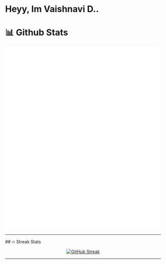 # Heyy, Im Vaishnavi D..
# 📊 Github Stats
<a align="center" href='https://github.com/ab007shetty/github-stats'>

![Stats Overview](https://github.com/vaishnavid0604/github-stats/blob/main/generated/overview.svg)
![Most Used Languages](https://github.com/vaishnavid0604/github-stats/blob/main/generated/languages.svg)

</a>
<hr>
## 🔥 Streak Stats
<a align="center" href='https://github.com/vaishnavid0604/github-stats'>

 ![GitHub Streak](https://github-readme-streak-stats.herokuapp.com/?user=vaishnavid0604&theme=monokai-metallian&hide_border=true)

</a>
<hr>
